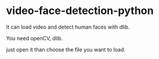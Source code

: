 # video-face-detection-python
It can load video and detect human faces with dlib.

You need openCV, dlib.

just open it than choose the file you want to load. 
